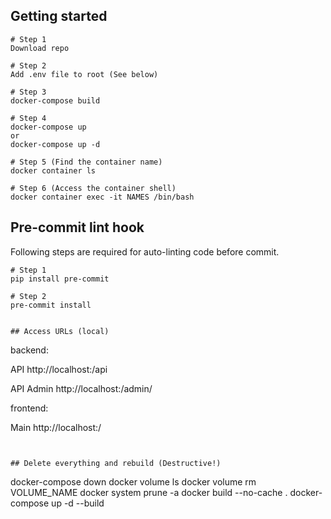 
## Getting started
```
# Step 1
Download repo

# Step 2
Add .env file to root (See below)

# Step 3
docker-compose build

# Step 4
docker-compose up
or
docker-compose up -d

# Step 5 (Find the container name)
docker container ls

# Step 6 (Access the container shell)
docker container exec -it NAMES /bin/bash

```
## Pre-commit lint hook
Following steps are required for auto-linting code before commit.
```
# Step 1
pip install pre-commit

# Step 2
pre-commit install


## Access URLs (local)
```
backend:

API          http://localhost:<port>/api

API Admin    http://localhost:<port>/admin/

frontend:

Main        http://localhost:<port>/
```


## Delete everything and rebuild (Destructive!)
```
docker-compose down
docker volume ls
docker volume rm VOLUME_NAME
docker system prune -a
docker build --no-cache .
docker-compose up -d --build
```
